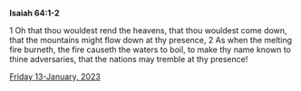 **Isaiah 64:1-2**

1 Oh that thou wouldest rend the heavens, that thou wouldest come down, that the mountains might flow down at thy presence, 2 As when the melting fire burneth, the fire causeth the waters to boil, to make thy name known to thine adversaries, that the nations may tremble at thy presence!

[Friday 13-January, 2023](https://t.me/s/daily_scripture)
